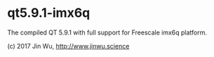 # qt5.9.1-imx6q
The compiled QT 5.9.1 with full support for Freescale imx6q platform.

(c) 2017 Jin Wu, http://www.jinwu.science
